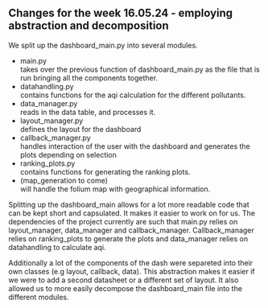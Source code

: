 ## Changes for the week 16.05.24 - employing abstraction and decomposition

We split up the dashboard_main.py into several modules.
 - main.py  
   takes over the previous function of dashboard_main.py as the file that is run bringing all the components together.
 - datahandling.py  
   contains functions for the aqi calculation for the different pollutants.  
 - data_manager.py  
   reads in the data table, and processes it.
 - layout_manager.py  
   defines the layout for the dashboard
 - callback_manager.py  
   handles interaction of the user with the dashboard and generates the plots depending on selection
 - ranking_plots.py  
   contains functions for generating the ranking plots.
 - (map_generation to come)  
   will handle the folium map with geographical information.


Splitting up the dashboard_main allows for a lot more readable code that can be kept short and capsulated. It makes it easier to work on for us. The dependencies of the project currently are such that main.py relies
on layout_manager, data_manager and callback_manager. Callback_manager relies on ranking_plots to generate the plots and data_manager relies on datahandling to calculate aqi.

Additionally a lot of the components of the dash were separeted into their own classes (e.g layout, callback, data). This abstraction makes it easier if we were to add a second datasheet or a different set of layout. It also allowed us to more easily decompose the dashboard_main file into the different modules.
   
